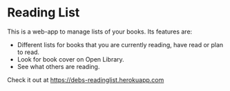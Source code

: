 # Reading List

This is a web-app to manage lists of your books. Its features are:

- Different lists for books that you are currently reading, have read or plan to read.
- Look for book cover on Open Library.
- See what others are reading.

Check it out at https://debs-readinglist.herokuapp.com 
